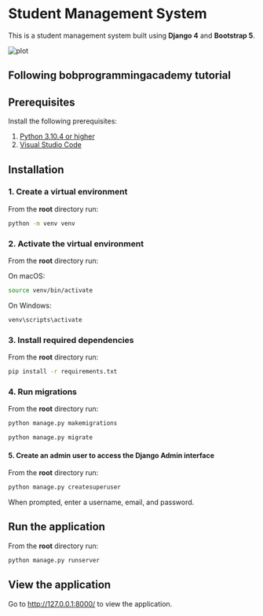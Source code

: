# Student Management System

This is a student management system built using **Django 4** and **Bootstrap 5**.

![plot](https://github.com/BobsProgrammingAcademy/Student-Management-System/blob/master/students/static/images/homepage.png?raw=true)

## Following **bobprogrammingacademy** tutorial

## Prerequisites

Install the following prerequisites:

1. [Python 3.10.4 or higher](https://www.python.org/downloads/)
2. [Visual Studio Code](https://code.visualstudio.com/download)


## Installation

### 1. Create a virtual environment

From the **root** directory run:

```bash
python -m venv venv
```

### 2. Activate the virtual environment

From the **root** directory run:

On macOS:

```bash
source venv/bin/activate
```

On Windows:

```bash
venv\scripts\activate
```

### 3. Install required dependencies

From the **root** directory run:

```bash
pip install -r requirements.txt
```

### 4. Run migrations

From the **root** directory run:

```bash
python manage.py makemigrations
```
```bash
python manage.py migrate
```

#### 5. Create an admin user to access the Django Admin interface

From the **root** directory run:

```bash
python manage.py createsuperuser
```

When prompted, enter a username, email, and password.

## Run the application

From the **root** directory run:

```bash
python manage.py runserver
```

## View the application

Go to http://127.0.0.1:8000/ to view the application.
